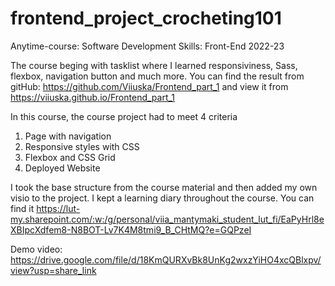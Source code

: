 # frontend_project_crocheting101

Anytime-course: Software Development Skills: Front-End 2022-23  

The course beging with tasklist where I learned responsiviness, Sass, flexbox, navigation button and much more. You can find the result from gitHub: https://github.com/Viiuska/Frontend_part_1 and view it from https://viiuska.github.io/Frontend_part_1


In this course, the course project had to meet 4 criteria  
1. Page with navigation  
2. Responsive styles with CSS  
3. Flexbox and CSS Grid  
4. Deployed Website  

I took the base structure from the course material and then added my own visio to the project.
I kept a learning diary throughout the course. You can find it https://lut-my.sharepoint.com/:w:/g/personal/viia_mantymaki_student_lut_fi/EaPyHrl8eXBIpcXdfem8-N8BOT-Lv7K4M8tmi9_B_CHtMQ?e=GQPzeI

Demo video: https://drive.google.com/file/d/18KmQURXvBk8UnKg2wxzYiHO4xcQBlxpv/view?usp=share_link

